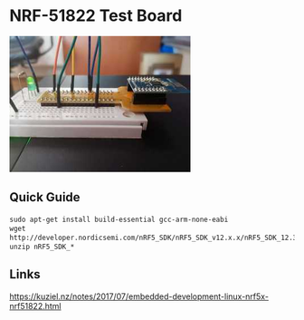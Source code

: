 NRF-51822 Test Board
====================

[![NRF Board](https://github.com/GBert/misc/raw/master/nrf51822_breadboard/pictures/nrf_borad_01_s.jpeg)](https://github.com/GBert/misc/raw/master/nrf51822_breadboard/pictures/nrf_borad_01.jpeg)

Quick Guide
-----------
```
sudo apt-get install build-essential gcc-arm-none-eabi
wget http://developer.nordicsemi.com/nRF5_SDK/nRF5_SDK_v12.x.x/nRF5_SDK_12.3.0_d7731ad.zip
unzip nRF5_SDK_*
```

Links
-----
https://kuziel.nz/notes/2017/07/embedded-development-linux-nrf5x-nrf51822.html
